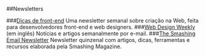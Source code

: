 ##Newsletters

###[Dicas de front-end](http://dicasdefrontend.com.br)
Uma newsletter semanal sobre criação na Web, feita para desenvolvedores front-end e web designers.
###[Web Design Weekly](https://web-design-weekly.com) (em inglês)
Notícias e artigos semanalmente por e-mail.
###[The Smashing Email Newsletter](http://www.smashingmagazine.com/the-smashing-newsletter)
Newsletter quinzenal com artigos, dicas, ferramentas e recursos elaborada pela Smashing Magazine.
